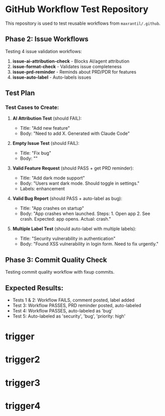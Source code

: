 # GitHub Workflow Test Repository

This repository is used to test reusable workflows from `maxrantil/.github`.

## Phase 2: Issue Workflows

Testing 4 issue validation workflows:

1. **issue-ai-attribution-check** - Blocks AI/agent attribution
2. **issue-format-check** - Validates issue completeness
3. **issue-prd-reminder** - Reminds about PRD/PDR for features
4. **issue-auto-label** - Auto-labels issues

## Test Plan

### Test Cases to Create:

1. **AI Attribution Test** (should FAIL):
   - Title: "Add new feature"
   - Body: "Need to add X. Generated with Claude Code"

2. **Empty Issue Test** (should FAIL):
   - Title: "Fix bug"
   - Body: ""

3. **Valid Feature Request** (should PASS + get PRD reminder):
   - Title: "Add dark mode support"
   - Body: "Users want dark mode. Should toggle in settings."
   - Labels: enhancement

4. **Valid Bug Report** (should PASS + auto-label as bug):
   - Title: "App crashes on startup"
   - Body: "App crashes when launched. Steps: 1. Open app 2. See crash. Expected: app opens. Actual: crash."

5. **Multiple Label Test** (should auto-label with multiple labels):
   - Title: "Security vulnerability in authentication"
   - Body: "Found XSS vulnerability in login form. Need to fix urgently."

## Phase 3: Commit Quality Check

Testing commit quality workflow with fixup commits.

## Expected Results:

- Tests 1 & 2: Workflow FAILS, comment posted, label added
- Test 3: Workflow PASSES, PRD reminder posted, auto-labeled
- Test 4: Workflow PASSES, auto-labeled as 'bug'
- Test 5: Auto-labeled as 'security', 'bug', 'priority: high'
# trigger
# trigger2
# trigger3
# trigger4
